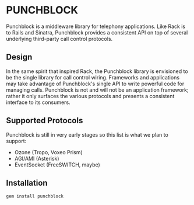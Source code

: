 PUNCHBLOCK
==========

Punchblock is a middleware library for telephony applications.  Like Rack is to
Rails and Sinatra, Punchblock provides a consistent API on top of several
underlying third-party call control protocols.

Design
------

In the same spirit that inspired Rack, the Punchblock library is envisioned to
be the single library for call control wiring.  Frameworks and applications may
take advantage of Punchblock's single API to write powerful code for managing
calls.  Punchblock is not and will not be an application framework; rather it
only surfaces the various protocols and presents a consistent interface to its
consumers.

Supported Protocols
-------------------

Punchblock is still in very early stages so this list
is what we plan to support:

* Ozone (Tropo, Voxeo Prism)
* AGI/AMI (Asterisk)
* EventSocket (FreeSWITCH, maybe)

Installation
------------

	gem install punchblock
